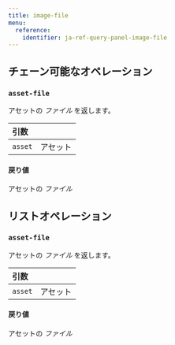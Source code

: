 ```yaml
---
title: image-file
menu:
  reference:
    identifier: ja-ref-query-panel-image-file
---
```


## チェーン可能なオペレーション
<h3 id="asset-file"><code>asset-file</code></h3>

アセットの _ファイル_ を返します。

| 引数 |  |
| :--- | :--- |
| `asset` | アセット |

#### 戻り値
アセットの _ファイル_

## リストオペレーション
<h3 id="asset-file"><code>asset-file</code></h3>

アセットの _ファイル_ を返します。

| 引数 |  |
| :--- | :--- |
| `asset` | アセット |

#### 戻り値
アセットの _ファイル_
